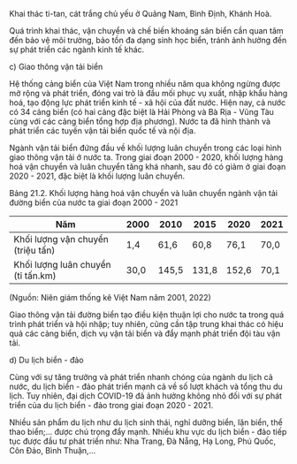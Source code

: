 Khai thác ti-tan, cát trắng chủ yếu ở Quảng Nam, Bình Định, Khánh Hoà.

Quá trình khai thác, vận chuyển và chế biến khoáng sản biển cần quan tâm đến bảo vệ môi trường, bảo tồn đa dạng sinh học biển, tránh ảnh hưởng đến sự phát triển các ngành kinh tế khác.

c) Giao thông vận tải biển

Hệ thống cảng biển của Việt Nam trong nhiều năm qua không ngừng được mở rộng và phát triển, đóng vai trò là đầu mối phục vụ xuất, nhập khẩu hàng hoá, tạo động lực phát triển kinh tế - xã hội của đất nước. Hiện nay, cả nước có 34 cảng biển (có hai cảng đặc biệt là Hải Phòng và Bà Rịa - Vũng Tàu cùng với các cảng biển tổng hợp địa phương). Nước ta đã hình thành và phát triển các tuyến vận tải biển quốc tế và nội địa.

Ngành vận tải biển đứng đầu về khối lượng luân chuyển trong các loại hình giao thông vận tải ở nước ta. Trong giai đoạn 2000 - 2020, khối lượng hàng hoá vận chuyển và luân chuyển tăng khá nhanh, sau đó có giảm ở giai đoạn 2020 - 2021, đặc biệt là khối lượng luân chuyển.

Bảng 21.2. Khối lượng hàng hoá vận chuyển và luân chuyển ngành vận tải đường biển của nước ta giai đoạn 2000 - 2021

Năm | 2000 | 2010 | 2015 | 2020 | 2021
--- | --- | --- | --- | --- | ---
Khối lượng vận chuyển (triệu tấn) | 1,4 | 61,6 | 60,8 | 76,1 | 70,0
Khối lượng luân chuyển (tỉ tấn.km) | 30,0 | 145,5 | 131,8 | 152,6 | 70,1

(Nguồn: Niên giám thống kê Việt Nam năm 2001, 2022)

Giao thông vận tải đường biển tạo điều kiện thuận lợi cho nước ta trong quá trình phát triển và hội nhập; tuy nhiên, cũng cần tập trung khai thác có hiệu quả các cảng biển, dịch vụ vận tải biển và đẩy mạnh phát triển đội tàu vận tải.

d) Du lịch biển - đảo

Cùng với sự tăng trưởng và phát triển nhanh chóng của ngành du lịch cả nước, du lịch biển - đảo phát triển mạnh cả về số lượt khách và tổng thu du lịch. Tuy nhiên, đại dịch COVID-19 đã ảnh hưởng không nhỏ đối với sự phát triển của du lịch biển - đảo trong giai đoạn 2020 - 2021.

Nhiều sản phẩm du lịch như du lịch sinh thái, nghỉ dưỡng biển, lặn biển, thể thao biển;... được chú trọng đẩy mạnh. Nhiều khu vực du lịch biển - đảo tiếp tục được đầu tư phát triển như: Nha Trang, Đà Nẵng, Hạ Long, Phú Quốc, Côn Đảo, Bình Thuận,...
